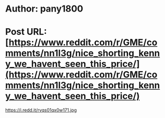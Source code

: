 # Author: pany1800
# Post URL: [https://www.reddit.com/r/GME/comments/nn1l3g/nice_shorting_kenny_we_havent_seen_this_price/](https://www.reddit.com/r/GME/comments/nn1l3g/nice_shorting_kenny_we_havent_seen_this_price/)


https://i.redd.it/rvqs01qx0w171.jpg